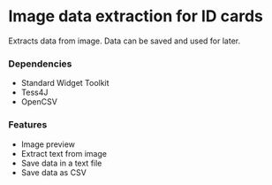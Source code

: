 # Image data extraction for ID cards
Extracts data from image. Data can be saved and used for later.

### Dependencies
- Standard Widget Toolkit
- Tess4J
- OpenCSV

### Features
- Image preview
- Extract text from image
- Save data in a text file
- Save data as CSV
